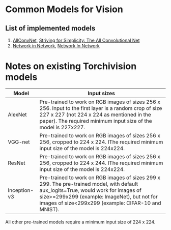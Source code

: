 # Common Models for Vision

List of implemented models
---
1. [AllConvNet](allconvnet.py), [Striving for Simplicity: The All Convolutional Net](https://arxiv.org/abs/1412.6806)
2. [Network in Network](nin.py), [Network In Network](https://arxiv.org/abs/1312.4400)

# Notes on existing Torchivision models

| Model  | Input sizes |
| ------------- | ------------- |
| AlexNet  |  Pre-trained to work on RGB images of sizes 256 x 256. Input to the first layer is a random crop of size 227 x 227 (not 224 x 224 as mentioned in the paper). The required minimum input size of the model is 227x227.|
| VGG-net  | Pre-trained to work on RGB images of sizes 256 x 256, cropped to 224 x 224. IThe required minimum input size of the model is 224x224. |
| ResNet | Pre-trained to work on RGB images of sizes 256 x 256, cropped to 224 x 244. IThe required minimum input size of the model is 224x224. |
| Inception-v3 | Pre-trained to work on RGB images of sizes 299 x 299. The pre-trained model, with default aux_logits=True, would work for images of size>=299x299 (example: ImageNet), but not for images of size<299x299 (example: CIFAR-10 and MNIST).|

All other pre-trained models require a minimum input size of 224 x 224.

